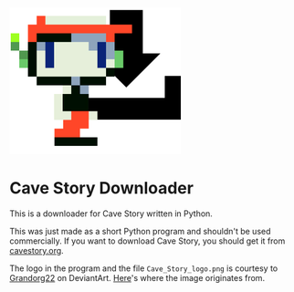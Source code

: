![Cave Story Downloader logo](logo.png)<br>
#  Cave Story Downloader
This is a downloader for Cave Story written in Python.

This was just made as a short Python program and shouldn't be used commercially. If you want to download Cave Story, you should get it from [cavestory.org](https://www.cavestory.org/download/cave-story.php).

The logo in the program and the file `Cave_Story_logo.png` is courtesy to [Grandorg22](https://www.deviantart.com/grandorg22) on DeviantArt. [Here](https://www.deviantart.com/grandorg22/art/Dock-Icon-Cave-Story-plus-429846784)'s where the image originates from.

